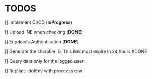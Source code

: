 # TODOS

[] Implement CI/CD (**InProgress**)

[] Upload INE when checking (**DONE**)

[] Enpdoints Authentication (**DONE**)

[] Generate the sharable ID. This link must expire in 24 hours #DONE

[] Query data only for the logged user

[] Replace .dotEnv with proccess.env
 